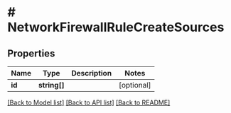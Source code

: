 # # NetworkFirewallRuleCreateSources

## Properties

Name | Type | Description | Notes
------------ | ------------- | ------------- | -------------
**id** | **string[]** |  | [optional]

[[Back to Model list]](../../README.md#models) [[Back to API list]](../../README.md#endpoints) [[Back to README]](../../README.md)
